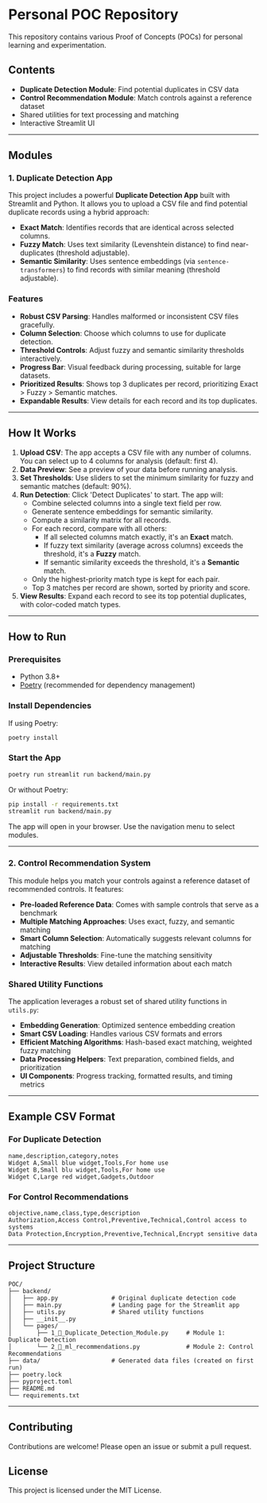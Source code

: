 # Personal POC Repository

This repository contains various Proof of Concepts (POCs) for personal learning and experimentation.

## Contents

- **Duplicate Detection Module**: Find potential duplicates in CSV data
- **Control Recommendation Module**: Match controls against a reference dataset
- Shared utilities for text processing and matching
- Interactive Streamlit UI

---

## Modules

### 1. Duplicate Detection App

This project includes a powerful **Duplicate Detection App** built with Streamlit and Python. It allows you to upload a CSV file and find potential duplicate records using a hybrid approach:

- **Exact Match**: Identifies records that are identical across selected columns.
- **Fuzzy Match**: Uses text similarity (Levenshtein distance) to find near-duplicates (threshold adjustable).
- **Semantic Similarity**: Uses sentence embeddings (via `sentence-transformers`) to find records with similar meaning (threshold adjustable).

### Features

- **Robust CSV Parsing**: Handles malformed or inconsistent CSV files gracefully.
- **Column Selection**: Choose which columns to use for duplicate detection.
- **Threshold Controls**: Adjust fuzzy and semantic similarity thresholds interactively.
- **Progress Bar**: Visual feedback during processing, suitable for large datasets.
- **Prioritized Results**: Shows top 3 duplicates per record, prioritizing Exact > Fuzzy > Semantic matches.
- **Expandable Results**: View details for each record and its top duplicates.

---

## How It Works

1. **Upload CSV**: The app accepts a CSV file with any number of columns. You can select up to 4 columns for analysis (default: first 4).
2. **Data Preview**: See a preview of your data before running analysis.
3. **Set Thresholds**: Use sliders to set the minimum similarity for fuzzy and semantic matches (default: 90%).
4. **Run Detection**: Click 'Detect Duplicates' to start. The app will:
    - Combine selected columns into a single text field per row.
    - Generate sentence embeddings for semantic similarity.
    - Compute a similarity matrix for all records.
    - For each record, compare with all others:
        - If all selected columns match exactly, it's an **Exact** match.
        - If fuzzy text similarity (average across columns) exceeds the threshold, it's a **Fuzzy** match.
        - If semantic similarity exceeds the threshold, it's a **Semantic** match.
    - Only the highest-priority match type is kept for each pair.
    - Top 3 matches per record are shown, sorted by priority and score.
5. **View Results**: Expand each record to see its top potential duplicates, with color-coded match types.

---

## How to Run

### Prerequisites
- Python 3.8+
- [Poetry](https://python-poetry.org/) (recommended for dependency management)

### Install Dependencies

If using Poetry:
```bash
poetry install
```


### Start the App
```bash
poetry run streamlit run backend/main.py
```

Or without Poetry:
```bash
pip install -r requirements.txt
streamlit run backend/main.py
```

The app will open in your browser. Use the navigation menu to select modules.

---

### 2. Control Recommendation System

This module helps you match your controls against a reference dataset of recommended controls. It features:

- **Pre-loaded Reference Data**: Comes with sample controls that serve as a benchmark
- **Multiple Matching Approaches**: Uses exact, fuzzy, and semantic matching
- **Smart Column Selection**: Automatically suggests relevant columns for matching
- **Adjustable Thresholds**: Fine-tune the matching sensitivity
- **Interactive Results**: View detailed information about each match

### Shared Utility Functions

The application leverages a robust set of shared utility functions in `utils.py`:

- **Embedding Generation**: Optimized sentence embedding creation
- **Smart CSV Loading**: Handles various CSV formats and errors
- **Efficient Matching Algorithms**: Hash-based exact matching, weighted fuzzy matching
- **Data Processing Helpers**: Text preparation, combined fields, and prioritization
- **UI Components**: Progress tracking, formatted results, and timing metrics

---

## Example CSV Format

### For Duplicate Detection
```
name,description,category,notes
Widget A,Small blue widget,Tools,For home use
Widget B,Small blu widget,Tools,For home use
Widget C,Large red widget,Gadgets,Outdoor
```

### For Control Recommendations
```
objective,name,class,type,description
Authorization,Access Control,Preventive,Technical,Control access to systems
Data Protection,Encryption,Preventive,Technical,Encrypt sensitive data
```

---

## Project Structure

```
POC/
├── backend/
│   ├── app.py               # Original duplicate detection code
│   ├── main.py              # Landing page for the Streamlit app
│   ├── utils.py             # Shared utility functions
│   ├── __init__.py
│   └── pages/
│       ├── 1_👀​_Duplicate_Detection_Module.py     # Module 1: Duplicate Detection
│       └── 2_🤖_ml_recommendations.py             # Module 2: Control Recommendations
├── data/                    # Generated data files (created on first run)
├── poetry.lock
├── pyproject.toml
├── README.md
└── requirements.txt
```

---

## Contributing

Contributions are welcome! Please open an issue or submit a pull request.

## License

This project is licensed under the MIT License.